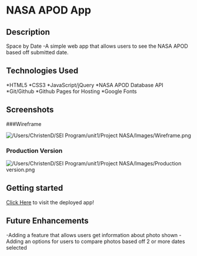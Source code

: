 # NASA APOD App

## Description
Space by Date
-A simple web app that allows users to see the NASA APOD based off submitted date. 


## Technologies Used
*HTML5
*CSS3
*JavaScript/jQuery
*NASA APOD Database API
*Git/Github 
*Github Pages for Hosting
*Google Fonts

## Screenshots

###Wireframe

![/Users/ChristenD/SEI Program/unit1/Project NASA/Images/Wireframe.png]()

### Production Version

![/Users/ChristenD/SEI Program/unit1/Project NASA/Images/Production version.png]()

## Getting started

[Click Here](https://christendd.github.io/Project-1-NASA/) to visit the deployed app!

## Future Enhancements 

-Adding a feature that allows users get information about photo shown
-Adding an options for users to compare photos based off 2 or more dates selected